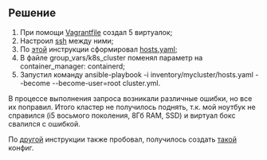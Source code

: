 ## Решение
1. При помощи [Vagrantfile](https://github.com/loshkarevev/Homeworks/blob/main/12.4%20%D0%A0%D0%B0%D0%B7%D0%B2%D0%B5%D1%80%D1%82%D1%8B%D0%B2%D0%B0%D0%BD%D0%B8%D0%B5%20%D0%BA%D0%BB%D0%B0%D1%81%D1%82%D0%B5%D1%80%D0%B0%20%D0%BD%D0%B0%20%D1%81%D0%BE%D0%B1%D1%81%D1%82%D0%B2%D0%B5%D0%BD%D0%BD%D1%8B%D1%85%20%D1%81%D0%B5%D1%80%D0%B2%D0%B5%D1%80%D0%B0%D1%85%2C%20%D0%BB%D0%B5%D0%BA%D1%86%D0%B8%D1%8F%202/Vagrantfile) создал 5 виртуалок;
2. Настроил [ssh](https://myadventuresincoding.wordpress.com/2011/12/22/linux-how-to-ssh-between-two-linux-computers-without-needing-a-password/) между ними;
3. По [этой](https://github.com/kubernetes-sigs/kubespray) инструкции сформировал [hosts.yaml](https://github.com/loshkarevev/Homeworks/blob/main/12.4%20%D0%A0%D0%B0%D0%B7%D0%B2%D0%B5%D1%80%D1%82%D1%8B%D0%B2%D0%B0%D0%BD%D0%B8%D0%B5%20%D0%BA%D0%BB%D0%B0%D1%81%D1%82%D0%B5%D1%80%D0%B0%20%D0%BD%D0%B0%20%D1%81%D0%BE%D0%B1%D1%81%D1%82%D0%B2%D0%B5%D0%BD%D0%BD%D1%8B%D1%85%20%D1%81%D0%B5%D1%80%D0%B2%D0%B5%D1%80%D0%B0%D1%85%2C%20%D0%BB%D0%B5%D0%BA%D1%86%D0%B8%D1%8F%202/hosts.yaml);
4. В файле group_vars/k8s_cluster поменял параметр на container_manager: containerd;
5. Запустил команду ansible-playbook -i inventory/mycluster/hosts.yaml  --become --become-user=root cluster.yml.

В процессе выполнения запроса возникали различные ошибки, но все их поправил. Итого кластер не получилось поднять, т.к. мой ноутбук не справился (i5 восьмого поколения, 8Гб RAM, SSD) и виртуал бокс свалился с ошибкой.


По [другой](https://rebrainme.com/blog/kubernetes/sozdanie-klastera-kubernetes-na-vps-s-pomoshhyu-kubespray/) инструкции также пробовал, получилось создать [такой](https://github.com/loshkarevev/Homeworks/blob/main/12.4%20%D0%A0%D0%B0%D0%B7%D0%B2%D0%B5%D1%80%D1%82%D1%8B%D0%B2%D0%B0%D0%BD%D0%B8%D0%B5%20%D0%BA%D0%BB%D0%B0%D1%81%D1%82%D0%B5%D1%80%D0%B0%20%D0%BD%D0%B0%20%D1%81%D0%BE%D0%B1%D1%81%D1%82%D0%B2%D0%B5%D0%BD%D0%BD%D1%8B%D1%85%20%D1%81%D0%B5%D1%80%D0%B2%D0%B5%D1%80%D0%B0%D1%85%2C%20%D0%BB%D0%B5%D0%BA%D1%86%D0%B8%D1%8F%202/hosts.ini) конфиг. 
